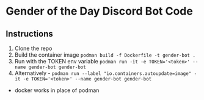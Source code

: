 # Gender of the Day Discord Bot Code

## Instructions
1. Clone the repo
2. Build the container image `podman build -f Dockerfile -t gender-bot .`
3. Run with the TOKEN env variable `podman run -it -e TOKEN='<token>' --name gender-bot gender-bot`
4. Alternatively - `podman run --label "io.containers.autoupdate=image" -it -e TOKEN='<token>' --name gender-bot gender-bot`
* docker works in place of podman

